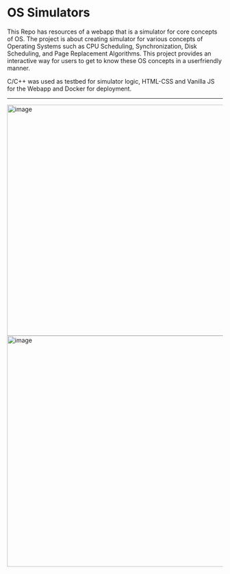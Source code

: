 # OS Simulators

This Repo has resources of a webapp that is a simulator for core concepts of OS. The project is about creating simulator for various concepts of Operating Systems such as CPU Scheduling, Synchronization, Disk Scheduling, and Page Replacement Algorithms. This project provides an interactive way for users to get to know these OS concepts in a userfriendly manner.

C/C++ was used as testbed for simulator logic, HTML-CSS and Vanilla JS for the Webapp and Docker for deployment.

___

<img width="959" height="539" alt="image" src="https://github.com/user-attachments/assets/8e69aedf-fdbf-4e60-a9a6-1ef095fa346f" />

<img width="959" height="539" alt="image" src="https://github.com/user-attachments/assets/ba1fec11-b2c7-4255-9076-6bd6443d2527" />


